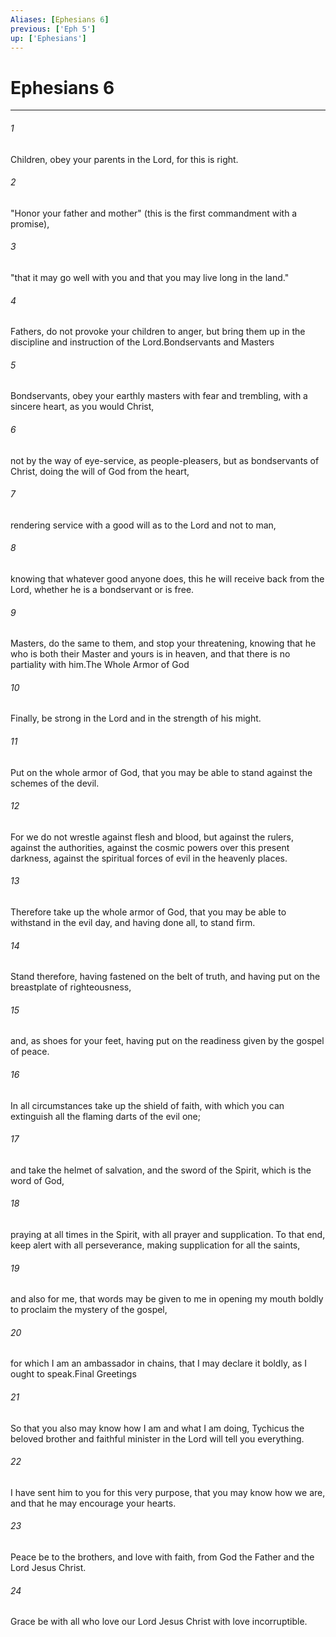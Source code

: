 ```yaml
---
Aliases: [Ephesians 6]
previous: ['Eph 5']
up: ['Ephesians']
---
```

# Ephesians 6

***

 

###### 1 
Children, obey your parents in the Lord, for this is right. 
 

###### 2 
"Honor your father and mother" (this is the first commandment with a promise), 
 

###### 3 
"that it may go well with you and that you may live long in the land." 
 

###### 4 
Fathers, do not provoke your children to anger, but bring them up in the discipline and instruction of the Lord.Bondservants and Masters
 
 

###### 5 
Bondservants, obey your earthly masters with fear and trembling, with a sincere heart, as you would Christ, 
 

###### 6 
not by the way of eye-service, as people-pleasers, but as bondservants of Christ, doing the will of God from the heart, 
 

###### 7 
rendering service with a good will as to the Lord and not to man, 
 

###### 8 
knowing that whatever good anyone does, this he will receive back from the Lord, whether he is a bondservant or is free. 
 

###### 9 
Masters, do the same to them, and stop your threatening, knowing that he who is both their Master and yours is in heaven, and that there is no partiality with him.The Whole Armor of God
 
 

###### 10 
Finally, be strong in the Lord and in the strength of his might. 
 

###### 11 
Put on the whole armor of God, that you may be able to stand against the schemes of the devil. 
 

###### 12 
For we do not wrestle against flesh and blood, but against the rulers, against the authorities, against the cosmic powers over this present darkness, against the spiritual forces of evil in the heavenly places. 
 

###### 13 
Therefore take up the whole armor of God, that you may be able to withstand in the evil day, and having done all, to stand firm. 
 

###### 14 
Stand therefore, having fastened on the belt of truth, and having put on the breastplate of righteousness, 
 

###### 15 
and, as shoes for your feet, having put on the readiness given by the gospel of peace. 
 

###### 16 
In all circumstances take up the shield of faith, with which you can extinguish all the flaming darts of the evil one; 
 

###### 17 
and take the helmet of salvation, and the sword of the Spirit, which is the word of God, 
 

###### 18 
praying at all times in the Spirit, with all prayer and supplication. To that end, keep alert with all perseverance, making supplication for all the saints, 
 

###### 19 
and also for me, that words may be given to me in opening my mouth boldly to proclaim the mystery of the gospel, 
 

###### 20 
for which I am an ambassador in chains, that I may declare it boldly, as I ought to speak.Final Greetings
 
 

###### 21 
So that you also may know how I am and what I am doing, Tychicus the beloved brother and faithful minister in the Lord will tell you everything. 
 

###### 22 
I have sent him to you for this very purpose, that you may know how we are, and that he may encourage your hearts.
 
 

###### 23 
Peace be to the brothers, and love with faith, from God the Father and the Lord Jesus Christ. 
 

###### 24 
Grace be with all who love our Lord Jesus Christ with love incorruptible.
 
